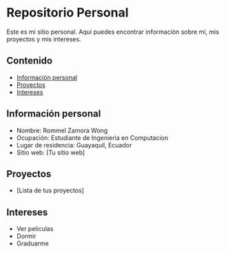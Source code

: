 # Repositorio Personal

Este es mi sitio personal. Aquí puedes encontrar información sobre mí, mis
proyectos y mis intereses.

## Contenido
* [Información personal](#información-personal)
* [Proyectos](#proyectos)
* [Intereses](#intereses)

## Información personal
* Nombre: Rommel Zamora Wong
* Ocupación: Estudiante de Ingenieria en Computacion
* Lugar de residencia: Guayaquil, Ecuador
* Sitio web: [Tu sitio web]

## Proyectos
* [Lista de tus proyectos]

## Intereses
* Ver peliculas
* Dormir
* Graduarme
